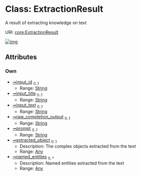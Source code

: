 
# Class: ExtractionResult


A result of extracting knowledge on text

URI: [core:ExtractionResult](http://w3id.org/ontogpt/core/ExtractionResult)


[![img](https://yuml.me/diagram/nofunky;dir:TB/class/[Any]<named_entities%200..*-++[ExtractionResult&#124;input_id:string%20%3F;input_title:string%20%3F;input_text:string%20%3F;raw_completion_output:string%20%3F;prompt:string%20%3F],[Any]<extracted_object%200..1-++[ExtractionResult],[Any])](https://yuml.me/diagram/nofunky;dir:TB/class/[Any]<named_entities%200..*-++[ExtractionResult&#124;input_id:string%20%3F;input_title:string%20%3F;input_text:string%20%3F;raw_completion_output:string%20%3F;prompt:string%20%3F],[Any]<extracted_object%200..1-++[ExtractionResult],[Any])

## Attributes


### Own

 * [➞input_id](extractionResult__input_id.md)  <sub>0..1</sub>
     * Range: [String](types/String.md)
 * [➞input_title](extractionResult__input_title.md)  <sub>0..1</sub>
     * Range: [String](types/String.md)
 * [➞input_text](extractionResult__input_text.md)  <sub>0..1</sub>
     * Range: [String](types/String.md)
 * [➞raw_completion_output](extractionResult__raw_completion_output.md)  <sub>0..1</sub>
     * Range: [String](types/String.md)
 * [➞prompt](extractionResult__prompt.md)  <sub>0..1</sub>
     * Range: [String](types/String.md)
 * [➞extracted_object](extractionResult__extracted_object.md)  <sub>0..1</sub>
     * Description: The complex objects extracted from the text
     * Range: [Any](Any.md)
 * [➞named_entities](extractionResult__named_entities.md)  <sub>0..\*</sub>
     * Description: Named entities extracted from the text
     * Range: [Any](Any.md)

